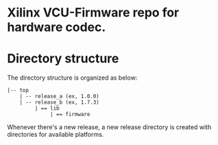 Xilinx VCU-Firmware repo for hardware codec.
=======

Directory structure
=======
The directory structure is organized as below:
```
|-- top
    | -- release_a (ex, 1.0.0)
    | -- release_b (ex, 1.7.3)
         | == lib
              | == firmware
```

Whenever there's a new release, a new release directory 
is created with directories for available platforms.
